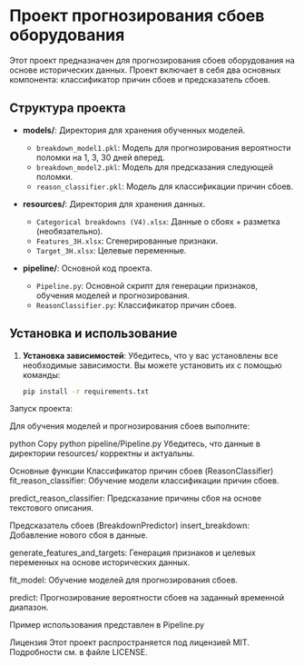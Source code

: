 # Проект прогнозирования сбоев оборудования

Этот проект предназначен для прогнозирования сбоев оборудования на основе исторических данных. Проект включает в себя два основных компонента: классификатор причин сбоев и предсказатель сбоев.

## Структура проекта

- **models/**: Директория для хранения обученных моделей.
  - `breakdown_model1.pkl`: Модель для прогнозирования вероятности поломки на 1, 3, 30 дней вперед.
  - `breakdown_model2.pkl`: Модель для предсказания следующей поломки.
  - `reason_classifier.pkl`: Модель для классификации причин сбоев.
  
- **resources/**: Директория для хранения данных.
  - `Categorical breakdowns (V4).xlsx`: Данные о сбоях + разметка (необязательно).
  - `Features_3H.xlsx`: Сгенерированные признаки.
  - `Target_3H.xlsx`: Целевые переменные.
  
- **pipeline/**: Основной код проекта.
  - `Pipeline.py`: Основной скрипт для генерации признаков, обучения моделей и прогнозирования.
  - `ReasonClassifier.py`: Классификатор причин сбоев.

## Установка и использование

1. **Установка зависимостей**:
   Убедитесь, что у вас установлены все необходимые зависимости. Вы можете установить их с помощью команды:
   ```bash
   pip install -r requirements.txt
Запуск проекта:

Для обучения моделей и прогнозирования сбоев выполните:

python
Copy
python pipeline/Pipeline.py
Убедитесь, что данные в директории resources/ корректны и актуальны.

Основные функции
Классификатор причин сбоев (ReasonClassifier)
fit_reason_classifier: Обучение модели классификации причин сбоев.

predict_reason_classifier: Предсказание причины сбоя на основе текстового описания.

Предсказатель сбоев (BreakdownPredictor)
insert_breakdown: Добавление нового сбоя в данные.

generate_features_and_targets: Генерация признаков и целевых переменных на основе исторических данных.

fit_model: Обучение моделей для прогнозирования сбоев.

predict: Прогнозирование вероятности сбоев на заданный временной диапазон.

Пример использования представлен в Pipeline.py

Лицензия
Этот проект распространяется под лицензией MIT. Подробности см. в файле LICENSE.
